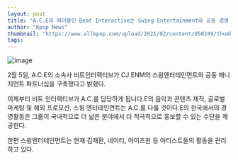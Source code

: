 ```yaml
---
layout: post
title: "A.C.E의 레이블인 Beat Interactive는 Swing Entertainment와 공동 경영 파트너십을 구축합니다."
author: "Kpop News"
thumbnail: "https://www.allkpop.com/upload/2021/02/content/050249/thumb/1612511390-20210205-ace.jpg"
tags: 
---
```



![image](https://www.allkpop.com/upload/2021/02/content/050249/1612511390-20210205-ace.jpg)

2월 5일, A.C.E의 소속사 비트인터랙티브가 CJ ENM의 스윙엔터테인먼트와 공동 매니지먼트 파트너십을 구축했다고 밝혔다.

이제부터 비트 인터랙티브가 A.C.를 담당하게 됩니다.E의 음악과 콘텐츠 제작, 글로벌 마케팅 및 해외 프로모션. 스윙 엔터테인먼트는 A.C.를 다룰 것이다.E의 한국에서의 경영활동은 그룹이 국내적으로 더 넓은 분야에서 더 적극적으로 홍보할 수 있는 수단을 제공한다.

한편 스윙엔터테인먼트는 현재 김재환, 네이티, 아이즈원 등 아티스트들의 활동을 관리하고 있다.